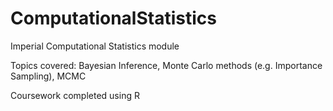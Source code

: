 # ComputationalStatistics
Imperial Computational Statistics module

Topics covered: Bayesian Inference,  Monte Carlo methods (e.g. Importance Sampling), MCMC

Coursework completed using R
